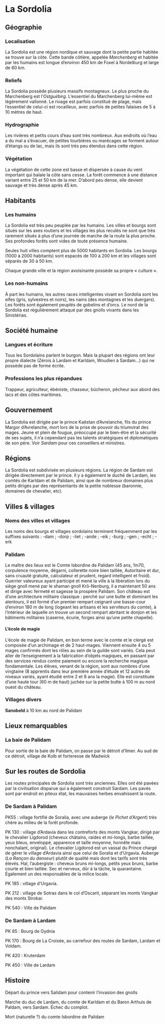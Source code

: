 # La Sordolia

## Géographie

### Localisation
La Sordolia est une région nordique et sauvage dont la petite partie habitée se trouve sur la côte. Cette bande côtière, appelée _Marchenberg_ et habitée par les humains est longue d’environ 450 km de Foxel à Nordelburg et large de 60 km.

### Reliefs
La Sordolia possède plusieurs massifs montagneux. Le plus proche du Marchenberg est l’_Ostguébirg_. L’essentiel du Marchenberg lui-même est légèrement vallonné. Le rivage est parfois constitué de plage, mais l’essentiel de celui-ci est rocailleux, avec parfois de petites falaises de 5 à 10 mètres de haut.

### Hydrographie
Les rivières et petits cours d’eau sont très nombreux. Aux endroits où l’eau a du mal a s’évacuer, de petites tourbières ou marécages se forment autour d’étangs ou de lac, mais ils sont très peu étendus dans cette région.

### Végétation
La végétation de cette zone est basse et dispersée à cause du vent important qui balaie la côte sans cesse. La forêt commence à une distance variant entre 25 et 50 km de la mer. D’abord peu dense, elle devient sauvage et très dense après 45 km.


## Habitants

### Les humains

La Sordolia est très peu peuplée par les humains. Les villes et bourgs sont situés sur les axes routiers et les villages les plus reculés ne sont que très rarement situés à plus d’une journée de marche de la route la plus proche. Ses profondes forêts sont vides de toute présence humaine.

Seules huit villes comptent plus de 5000 habitants en Sordolia. Les bourgs (1000 à 2000 habitants) sont espacés de 100 à 200 km et les villages sont séparés de 30 à 50 km.

Chaque grande ville et la région avoisinante possède sa propre « culture ».

### Les non-humains

À part les humains, les autres races intelligentes vivant en Sordolia sont les elfes (gris, sylvestres et noirs), les nains (des montagnes et les duergars). Les forêts sont également peuplés de gobelins et d’orcs. Le nord de la Sordolia est régulièrement attaqué par des gnolls vivants dans les Sinistérias.

## Société humaine

### Langues et écriture
Tous les Sordolains parlent le burgon. Mais la plupart des régions ont leur propre dialecte (Zérois à Lardam et Karldam, Woudien à Sardam…) qui ne possède pas de forme écrite.

### Professions les plus répandues
Trappeur, agriculteur, ébéniste, chasseur, bûcheron, pêcheur aux abord des lacs et des côtes maritimes.

## Gouvernement

La Sordolia est dirigée par le prince Kaëstan d’Avrelanche, fils du prince Margor d’Avrelanche, mort lors de la prise de pouvoir du triumvirat des mages. Jeune et plein de fougue, préoccupé par le bien-être et la sécurité de ses sujets, il n’a cependant pas les talents stratégiques et diplomatiques de son père. Voir _Sardam_ pour ces conseillers et ministres.

## Régions

La Sordolia est subdivisée en plusieurs régions. La région de Sardam est dirigée directement par le prince. Il y a également le duché de Lardam, les comtés de Karldam et de Palidam, ainsi que de nombreux domaines plus petits dirigés par des représentants de la petite noblesse (baronnie, domaines de chevalier, etc).

## Villes & villages

### Noms des villes et villages
Les noms des bourgs et villages sordolains terminent fréquemment par les suffixes suivants : -dam ; -dorp ; -liet ; -ande ; -eik ; -burg ; -gen ; -echt ; -erk

### Palidam
Le maître des lieux est le Comte Isbordine de Palidam (45 ans, 1m70, corpulence moyenne, dégarni, collerette noire bien taillée, Autoritaire et dur, sans cruauté gratuite, calculateur et prudent, regard intelligent et froid). Guerrier valeureux ayant participé et mené la ville à la libération lors du siège gnoll mené par le shaman gnoll Krô-Nenburg, il a maintenant 50 ans et dirige avec fermeté et sagesse la prospère Palidam.
Son château est d’une architecture militaire classique : perché sur une butte et dominant les alentours, il est formé d’un premier rempart ceignant une basse-cour d’environ 180 m de long (logeant les artisans et les serviteurs du comte), à l’intérieur de laquelle on trouve un second rempart abritant le donjon et les bâtiments militaires (caserne, écurie, forges ainsi qu’une petite chapelle).

#### L’école de magie
L’école de magie de Palidam, en bon terme avec le comte et le clergé est composée d’un archimage et de 2 haut-mages. Viennent ensuite 4 ou 5 mages confirmés dont les rôles au sein de la guilde sont variés. Cela peut aller de l’enseignement à la fabrication d’objets magiques, en passant par des services rendus contre paiement ou encore la recherche magique fondamentale. Les élèves, venant de la région, sont aux nombres d’une vingtaine (8 apprentis dans leur première année d’étude et 12 autres de niveaux variés, ayant étudié entre 2 et 8 ans la magie).
Elle est constituée d’une haute tour (60 m de haut) juchée sur la petite butte à 100 m au nord ouest du château.





### Villages divers

**Sanobeld** à 10 km au nord de Palidam

## Lieux remarquables

### La baie de Palidam
Pour sortie de la baie de Palidam, on passe par le détroit d’Ilmer. Au sud de ce détroit, village de Kolb et forteresse de Madwick

## Sur les routes de Sordolia

Les routes principales de Sordolia sont très anciennes. Elles ont été pavées par la civilisation disparue qui a également construit Sardam. Les pavés sont par endroit en piteux état, les mauvaises herbes envahissent la route.

### De Sardam à Palidam

PK55 : village fortifié de Soralia, avec une auberge (_le Pichet d’Argent_) très chère au milieu de la forêt profonde.

PK 130 : village d’Ardavia dans les contreforts des monts Vangkar, dirigé par le chevalier Ligdorod (cheveux châtains, raides et mi-longs, barbe taillée, yeux bleus, enveloppé, apparence et taille moyenne, honnête mais nonchalant, original). Le chevalier Ligdorod est un vassal du Prince chargé de gérer le village d’Ardavia ainsi que celui de Soralia et d’Urgavia. Auberge (_La Rançon du danseur_) plutôt de qualité mais dont les tarifs sont très élevés. Hal, l’aubergiste : cheveux bruns mi-longs, petits yeux bruns, barbe courte et bien taillée. Sec et nerveux, dûr à la tâche, la quarantaine. Également un des responsables de la milice locale.

PK 185 : village d’Urgavia.

PK 212 : village de Sotras dans le col d’Oscarit, séparant les monts Vangkar des monts Strokar.

PK 540 : Ville de Palidam

### De Sardam à Lardam

PK 85 : Bourg de Gydnia

PK 170 : Bourg de La Croisée, au carrefour des routes de Sardam, Lardam et Voldam.

PK 420 : Kruterdam

PK 450 : Ville de Lardam

## Histoire

Départ du prince vers Salidam pour contenir l’invasion des gnolls

Marche du duc de Lardam, du comte de Karldam et du Baron Arthuis de Paldam, vers Sardam. Échec du complot.

Mort (naturelle ?) du comte Isbordine de Palidam
